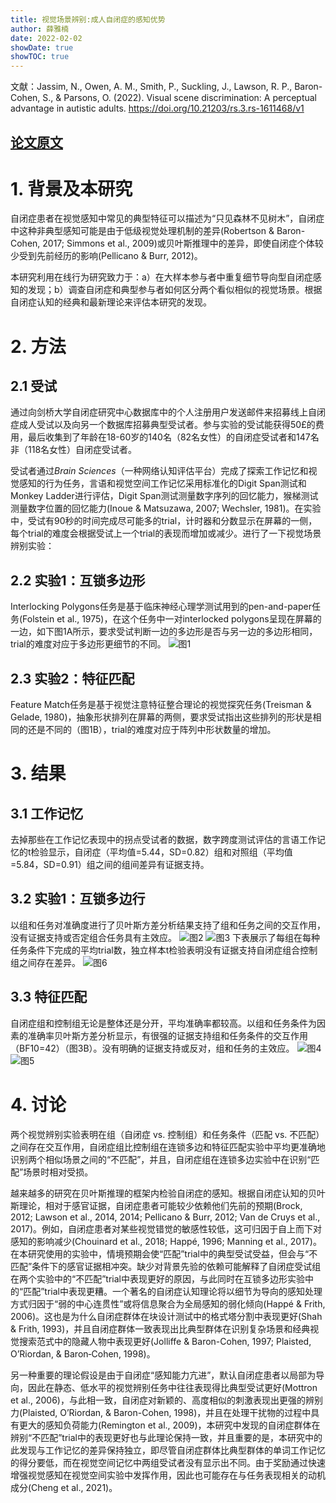 ```yaml
---
title: 视觉场景辨别:成人自闭症的感知优势
author: 薛雅楠
date: 2022-02-02
showDate: true
showTOC: true
---
```

文献：Jassim, N., Owen, A. M., Smith, P., Suckling, J., Lawson, R. P., Baron-Cohen, S., & Parsons, O. (2022). Visual scene discrimination: A perceptual advantage in autistic adults.
https://doi.org/10.21203/rs.3.rs-1611468/v1
## [论文原文](../Source_Files/2023-02-02-XYN1.Pdf)
# 1. 背景及本研究
自闭症患者在视觉感知中常见的典型特征可以描述为“只见森林不见树木”，自闭症中这种非典型感知可能是由于低级视觉处理机制的差异(Robertson & Baron-Cohen, 2017; Simmons et al., 2009)或贝叶斯推理中的差异，即使自闭症个体较少受到先前经历的影响(Pellicano & Burr, 2012)。

本研究利用在线行为研究致力于：a）在大样本参与者中重复细节导向型自闭症感知的发现；b）调查自闭症和典型参与者如何区分两个看似相似的视觉场景。根据自闭症认知的经典和最新理论来评估本研究的发现。
# 2. 方法
## 2.1 受试
通过向剑桥大学自闭症研究中心数据库中的个人注册用户发送邮件来招募线上自闭症成人受试以及向另一个数据库招募典型受试者。参与实验的受试能获得50£的费用，最后收集到了年龄在18-60岁的140名（82名女性）的自闭症受试者和147名非（118名女性）自闭症受试者。

受试者通过*Brain Sciences*（一种网络认知评估平台）完成了探索工作记忆和视觉感知的行为任务，言语和视觉空间工作记忆采用标准化的Digit Span测试和Monkey Ladder进行评估，Digit Span测试测量数字序列的回忆能力，猴梯测试测量数字位置的回忆能力(Inoue & Matsuzawa, 2007; Wechsler, 1981)。在实验中，受试有90秒的时间完成尽可能多的trial，计时器和分数显示在屏幕的一侧，每个trial的难度会根据受试上一个trial的表现而增加或减少。进行了一下视觉场景辨别实验：
## 2.2 实验1：互锁多边形
Interlocking Polygons任务是基于临床神经心理学测试用到的pen-and-paper任务(Folstein et al., 1975)，在这个任务中一对interlocked polygons呈现在屏幕的一边，如下图1A所示，要求受试判断一边的多边形是否与另一边的多边形相同，trial的难度对应于多边形更细节的不同。
![图1](../Supporting_Information/2023-02-02-XYN1-Fig-1.png)
## 2.3 实验2：特征匹配
Feature Match任务是基于视觉注意特征整合理论的视觉探究任务(Treisman & Gelade, 1980)，抽象形状排列在屏幕的两侧，要求受试指出这些排列的形状是相同的还是不同的（图1B），trial的难度对应于阵列中形状数量的增加。
# 3. 结果
## 3.1 工作记忆
去掉那些在工作记忆表现中的拐点受试者的数据，数字跨度测试评估的言语工作记忆的t检验显示，自闭症（平均值=5.44，SD=0.82）组和对照组（平均值=5.84，SD=0.91）组之间的组间差异有证据支持。
## 3.2 实验1：互锁多边行
以组和任务对准确度进行了贝叶斯方差分析结果支持了组和任务之间的交互作用，没有证据支持或否定组合任务具有主效应。
![图2](../Supporting_Information/2023-02-02-XYN1-Fig-2.png)
![图3](../Supporting_Information/2023-02-02-XYN1-Fig-3.png)
下表展示了每组在每种任务条件下完成的平均trial数，独立样本t检验表明没有证据支持自闭症组合控制组之间存在差异。
![图6](../Supporting_Information/2023-02-02-XYN1-Fig-6.png)
## 3.3 特征匹配
自闭症组和控制组无论是整体还是分开，平均准确率都较高。以组和任务条件为因素的准确率贝叶斯方差分析显示，有很强的证据支持组和任务条件的交互作用（BF10=42）（图3B）。没有明确的证据支持或反对，组和任务的主效应。
![图4](../Supporting_Information/2023-02-02-XYN1-Fig-4.png)
![图5](../Supporting_Information/2023-02-02-XYN1-Fig-5.png)
# 4. 讨论
两个视觉辨别实验表明在组（自闭症 vs. 控制组）和任务条件（匹配 vs. 不匹配）之间存在交互作用，自闭症组比控制组在连锁多边和特征匹配实验中平均更准确地识别两个相似场景之间的“不匹配”，并且，自闭症组在连锁多边实验中在识别“匹配”场景时相对受损。

越来越多的研究在贝叶斯推理的框架内检验自闭症的感知。根据自闭症认知的贝叶斯理论，相对于感官证据，自闭症患者可能较少依赖他们先前的预期(Brock, 2012; Lawson et al., 2014, 2014; Pellicano & Burr, 2012; Van de Cruys et al., 2017)。例如，自闭症患者对某些视觉错觉的敏感性较低，这可归因于自上而下对感知的影响减少(Chouinard et al., 2018; Happé, 1996; Manning et al., 2017)。在本研究使用的实验中，情境预期会使“匹配”trial中的典型受试受益，但会与“不匹配”条件下的感官证据相冲突。缺少对背景先验的依赖可能解释了自闭症受试组在两个实验中的“不匹配”trial中表现更好的原因，与此同时在互锁多边形实验中的“匹配”trial中表现更糟。一个著名的自闭症认知理论将以细节为导向的感知处理方式归因于“弱的中心连贯性”或将信息聚合为全局感知的弱化倾向(Happé & Frith, 2006)。这也是为什么自闭症群体在块设计测试中的格式塔分割中表现更好(Shah & Frith, 1993)，并且自闭症群体一致表现出比典型群体在识别复杂场景和经典视觉搜索范式中的隐藏人物中表现更好(Jolliffe & Baron-Cohen, 1997; Plaisted, O’Riordan, & Baron‐Cohen, 1998)。

另一种重要的理论假设是由于自闭症“感知能力亢进”，默认自闭症患者以局部为导向，因此在静态、低水平的视觉辨别任务中往往表现得比典型受试更好(Mottron et al., 2006)，与此相一致，自闭症对新颖的、高度相似的刺激表现出更强的辨别力(Plaisted, O’Riordan, & Baron-Cohen, 1998)，并且在处理干扰物的过程中具有更大的感知负荷能力(Remington et al., 2009)，本研究中发现的自闭症群体在辨别“不匹配”trial中的表现更好也与此理论保持一致，并且重要的是，本研究中的此发现与工作记忆的差异保持独立，即尽管自闭症群体比典型群体的单词工作记忆的得分要低，而在视觉空间记忆中两组受试者没有显示出不同。由于奖励通过快速增强视觉感知在视觉空间实验中发挥作用，因此也可能存在与任务表现相关的动机成分(Cheng et al., 2021)。


